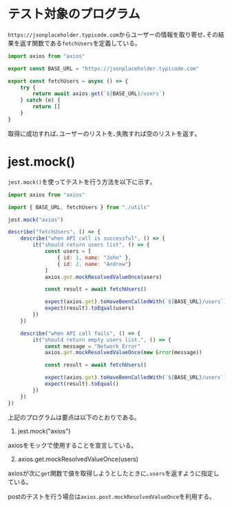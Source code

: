 # テスト対象のプログラム

`https://jsonplaceholder.typicode.com`からユーザーの情報を取り寄せ､その結果を返す関数である`fetchUsers`を定義している｡

```javascript
import axios from "axios"

export const BASE_URL = "https://jsonplaceholder.typicode.com"

export const fetchUsers = async () => {
    try {
        return await axios.get(`${BASE_URL}/users`)
    } catch (e) {
        return []
    }
}
```

取得に成功すれば､ユーザーのリストを､失敗すれば空のリストを返す｡

# jest.mock()

`jest.mock()`を使ってテストを行う方法を以下に示す｡

```javascript
import axios from "axios"

import { BASE_URL, fetchUsers } from "./utils"

jest.mock("axios")

describe("fetchUsers", () => {
    describe("when API call is successful", () => {
        it("should return users list", () => {
            const users = [
                { id: 1, name: "John" },
                { id: 2, name: "Andrew"}
            ]
            axios.get.mockResolvedValueOnce(users)

            const result = await fetchUsers()

            expect(axios.get).toHaveBeenCalledWith(`${BASE_URL}/users`)
            expect(result).toEqual(users)
        })
    })

    describe("when API call fails", () => {
        it("should return empty users list.", () => {
            const message = "Network Error"
            axios.get.mockResolvedValueOnce(new Error(message))

            const result = await fetchUsers()

            expect(axios.get).toHaveBeenCalledWith(`${BASE_URL}/users`)
            expect(result).toEqual()
        })
    })
})
```

上記のプログラムは要点は以下のとおりである｡

1. jest.mock("axios")

axiosをモックで使用することを宣言している｡

2. axios.get.mockResolvedValueOnce(users)

axiosが次に`get`関数で値を取得しようとしたときに､`users`を返すように指定している｡

postのテストを行う場合は`axios.post.mockResolvedValueOnce`を利用する｡